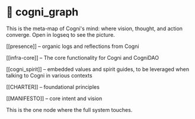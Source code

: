 # 🔮 cogni_graph

This is the meta-map of Cogni's mind: where vision, thought, and action converge. Open in logseq to see the picture.



[[presence]] – organic logs and reflections from Cogni

[[infra-core]] – The core functionality for Cogni and CogniDAO

[[cogni_spirit]] – embedded values and spirit guides, to be leveraged when talking to Cogni in various contexts

[[CHARTER]] – foundational principles

[[MANIFESTO]] – core intent and vision

This is the one node where the full system touches.